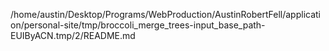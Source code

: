 /home/austin/Desktop/Programs/WebProduction/AustinRobertFell/application/personal-site/tmp/broccoli_merge_trees-input_base_path-EUIByACN.tmp/2/README.md